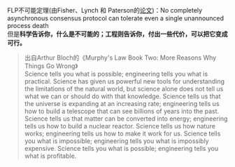 FLP不可能定理(由Fisher、Lynch 和 Paterson的[论文](https://ilyasergey.net/CS6213/_static/02-consensus/flp.pdf))：No completely asynchronous consensus protocol can tolerate even a single unannounced process death  
但是**科学告诉你，什么是不可能的；工程则告诉你，付出一些代价，可以把它变成可行。**
>出自Arthur Bloch的《Murphy's Law Book Two: More Reasons Why Things Go Wrong》  
>Science tells you what is possible; engineering tells you what is practical. Science has given us powerful new tools for understanding the limitations of the natural world, but science alone does not tell us what we can or should do with that knowledge. Science tells us that the universe is expanding at an increasing rate; engineering tells us how to build a telescope that can see billions of years into the past. Science tells us that matter can be converted into energy; engineering tells us how to build a nuclear reactor. Science tells us how nature works; engineering tells us how to make it work for us. Science tells you what is impossible; engineering tells you what is impossibly expensive. Science tells you what is possible; engineering tells you what is profitable.